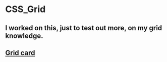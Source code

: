 # CSS_Grid
## I worked on this, just to test out more, on my grid knowledge.
## <a href="https://izzywhale.github.io/CSS_Grid/">Grid card</a>
